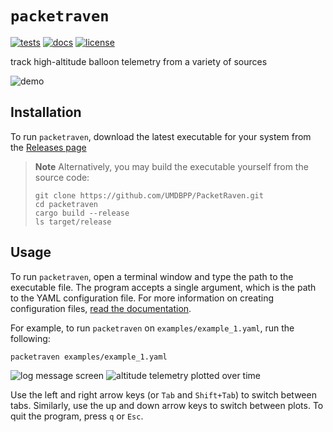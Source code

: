 # `packetraven`

[![tests](https://github.com/UMDBPP/PacketRaven/workflows/tests/badge.svg)](https://github.com/UMDBPP/PacketRaven/actions?query=workflow%3Atests)
[![docs](https://readthedocs.org/projects/packetraven/badge/?version=latest)](https://packetraven.readthedocs.io/en/latest/?badge=latest)
[![license](https://img.shields.io/github/license/umdbpp/packetraven)](https://opensource.org/licenses/MIT)

track high-altitude balloon telemetry from a variety of sources

![demo](https://media.githubusercontent.com/media/UMDBPP/PacketRaven/main/docs/images/demo.gif)

## Installation

To run `packetraven`, download the latest executable for your system from the [Releases page](https://github.com/UMDBPP/PacketRaven/releases)

> **Note**
> Alternatively, you may build the executable yourself from the source code:
> ```shell
> git clone https://github.com/UMDBPP/PacketRaven.git
> cd packetraven
> cargo build --release
> ls target/release
> ```

## Usage

To run ``packetraven``, open a terminal window and type the path to the executable file. 
The program accepts a single argument, which is the path to the YAML configuration file.
For more information on creating configuration files, [read the documentation](https://packetraven.readthedocs.io).

For example, to run ``packetraven`` on ``examples/example_1.yaml``, run the following:
   
```shell
packetraven examples/example_1.yaml
```

![log message screen](https://media.githubusercontent.com/media/UMDBPP/PacketRaven/main/docs/images/example1_log.png)
![altitude telemetry plotted over time](https://media.githubusercontent.com/media/UMDBPP/PacketRaven/main/docs/images/example1_altitude.png)

Use the left and right arrow keys (or `Tab` and `Shift+Tab`) to switch between tabs. 
Similarly, use the up and down arrow keys to switch between plots.
To quit the program, press `q` or `Esc`.